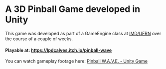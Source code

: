 # A 3D Pinball Game developed in Unity
This game was developed as part of a GameEngine class at [IMD/UFRN](https://www.metropoledigital.ufrn.br/portal/) over the course of a couple of weeks.

#### Playable at: https://lpdcalves.itch.io/pinball-wave

You can watch gameplay footage here: [Pinball W.A.V.E. - Unity Game](https://www.youtube.com/watch?v=0ioFpujUB1A)

